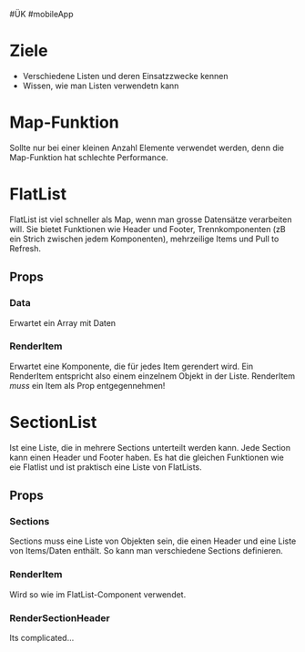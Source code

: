 #ÜK
#mobileApp

# Ziele

- Verschiedene Listen und deren Einsatzzwecke kennen
- Wissen, wie man Listen verwendetn kann

# Map-Funktion

Sollte nur bei einer kleinen Anzahl Elemente verwendet werden, denn die Map-Funktion hat schlechte Performance.

# FlatList

FlatList ist viel schneller als Map, wenn man grosse Datensätze verarbeiten will. Sie bietet Funktionen wie Header und Footer, Trennkomponenten (zB ein Strich zwischen jedem Komponenten), mehrzeilige Items und Pull to Refresh.

## Props

### Data

Erwartet ein Array mit Daten

### RenderItem

Erwartet eine Komponente, die für jedes Item gerendert wird. Ein RenderItem entspricht also einem einzelnem Objekt in der Liste. RenderItem *muss* ein Item als Prop entgegennehmen!

# SectionList

Ist eine Liste, die in mehrere Sections unterteilt werden kann. Jede Section kann einen Header und Footer haben. Es hat die gleichen Funktionen wie eie Flatlist und ist praktisch eine Liste von FlatLists.

## Props

### Sections

Sections muss eine Liste von Objekten sein, die einen Header und eine Liste von Items/Daten enthält. So kann man verschiedene Sections definieren.

### RenderItem

Wird so wie im FlatList-Component verwendet.

### RenderSectionHeader

Its complicated…